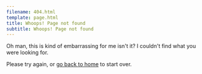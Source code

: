 ```yaml
---
filename: 404.html
template: page.html
title: Whoops! Page not found
subtitle: Whoops! Page not found
---
```

Oh man, this is kind of embarrassing for me isn't it? I couldn't find what you were looking for.

Please try again, or [go back to home](https://gaya.pizza) to start over.

